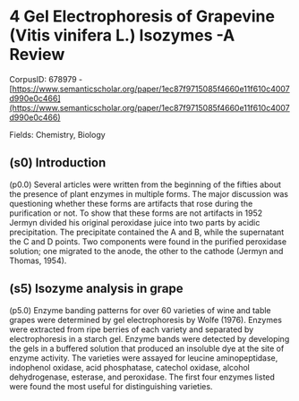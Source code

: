# 4 Gel Electrophoresis of Grapevine (Vitis vinifera L.) Isozymes -A Review

CorpusID: 678979 - [https://www.semanticscholar.org/paper/1ec87f9715085f4660e11f610c4007d990e0c466](https://www.semanticscholar.org/paper/1ec87f9715085f4660e11f610c4007d990e0c466)

Fields: Chemistry, Biology

## (s0) Introduction
(p0.0) Several articles were written from the beginning of the fifties about the presence of plant enzymes in multiple forms. The major discussion was questioning whether these forms are artifacts that rose during the purification or not. To show that these forms are not artifacts in 1952 Jermyn divided his original peroxidase juice into two parts by acidic precipitation. The precipitate contained the A and B, while the supernatant the C and D points. Two components were found in the purified peroxidase solution; one migrated to the anode, the other to the cathode (Jermyn and Thomas, 1954).
## (s5) Isozyme analysis in grape
(p5.0) Enzyme banding patterns for over 60 varieties of wine and table grapes were determined by gel electrophoresis by Wolfe (1976). Enzymes were extracted from ripe berries of each variety and separated by electrophoresis in a starch gel. Enzyme bands were detected by developing the gels in a buffered solution that produced an insoluble dye at the site of enzyme activity. The varieties were assayed for leucine aminopeptidase, indophenol oxidase, acid phosphatase, catechol oxidase, alcohol dehydrogenase, esterase, and peroxidase. The first four enzymes listed were found the most useful for distinguishing varieties.
